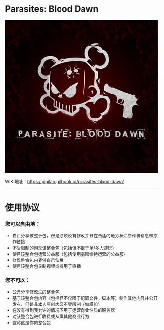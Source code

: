 # Parasites: Blood Dawn
![](Parasite_Blood_Dawn.png)

WIKI地址：https://pipilan.gitbook.io/parasites-blood-dawn/

---

# 使用协议

### 您可以自由地：

- 自由分享该整合包，但是必须没有修改并且在合适的地方标注原作者信息和原作链接
- 不受限制的游玩该整合包（包括但不限于单/多人游玩）
- 使用该整合包运营公益服（包括使用捐赠维持运营的公益服）
- 修改整合包内容供自己使用
- 使用该整合包录制视频或者用于直播

### 您不可以：

- 公开分享修改过的整合包
- 基于该整合包内容（包括但不仅限于配置文件，脚本等）制作其他内容并公开发布，但是非本人原创内容不受限制（如模组）
- 在没有得到我允许的情况下用于运营商业性质的服务器
- 对该整合包进行收费或从事其他商业行为
- 宣称这是你的整合包